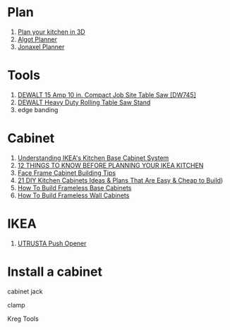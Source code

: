 # Plan
1. [Plan your kitchen in 3D](http://www.ikea.com/ms/en_CA/rooms_ideas/kitchen_howto/NA/plan_your_kitchen_in_3d.html)
2. [Algot Planner](https://www.ikea.com/us/en/planner/algot-planner/)
3. [Jonaxel Planner](https://www.ikea.com/us/en/planner/jonaxel-planner)

# Tools
  1. [DEWALT 15 Amp 10 in. Compact Job Site Table Saw [DW745]](http://www.homedepot.com/p/DEWALT-15-Amp-10-in-Compact-Job-Site-Table-Saw-DW745/100497987)
2. [DEWALT Heavy Duty Rolling Table Saw Stand](http://www.homedepot.com/p/DEWALT-Heavy-Duty-Rolling-Table-Saw-Stand-DW7440RS/203054768?keyword=DW7440rs)
3. edge banding


# Cabinet
1. [Understanding IKEA's Kitchen Base Cabinet System](https://www.thespruce.com/understanding-ikeas-kitchen-base-cabinet-system-4125817)
2. [12 THINGS TO KNOW BEFORE PLANNING YOUR IKEA KITCHEN](http://www.jillianlare.com/what-you-must-know-before-planning-your-ikea-kitchen/)
1. [Face Frame Cabinet Building Tips](https://www.familyhandyman.com/kitchen/diy-kitchen-cabinets/face-frame-cabinet-building-tips/view-all)
2. [21 DIY Kitchen Cabinets Ideas & Plans That Are Easy & Cheap to Build](https://morningchores.com/diy-kitchen-cabinets/))
3. [How To Build Frameless Base Cabinets](https://tombuildsstuff.blogspot.com/2013/06/how-to-build-frameless-base-cabinets.html)
4. [How To Build Frameless Wall Cabinets](https://tombuildsstuff.blogspot.com/2013/06/how-to-build-frameless-wall-cabinets.html)

# IKEA 
1. [UTRUSTA Push Opener](https://www.ikea.com/us/en/p/utrusta-push-opener-80230224/)

# Install a cabinet

cabinet jack

clamp

Kreg Tools
